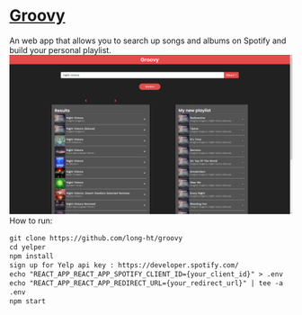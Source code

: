 # [Groovy](https://groovy1945.herokuapp.com/)  
An web app that allows you to search up songs and albums on Spotify and build your personal playlist.
![Demo](demo/Demo.png?raw=true)
How to run:
```
git clone https://github.com/long-ht/groovy  
cd yelper  
npm install  
sign up for Yelp api key : https://developer.spotify.com/  
echo "REACT_APP_REACT_APP_SPOTIFY_CLIENT_ID={your_client_id}" > .env  
echo "REACT_APP_REACT_APP_REDIRECT_URL={your_redirect_url}" | tee -a .env  
npm start  
```
